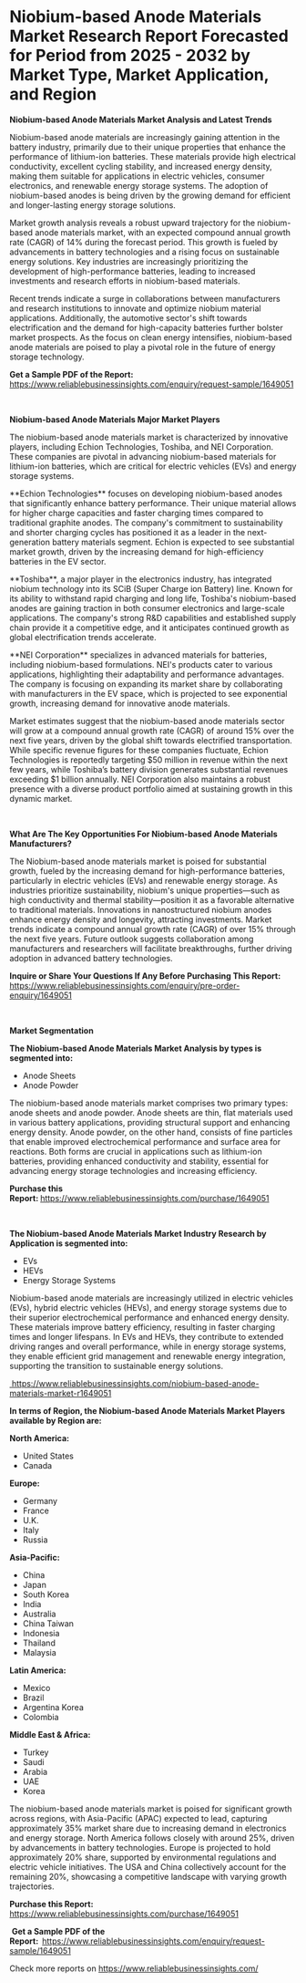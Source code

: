 <p><h1>Niobium-based Anode Materials Market Research Report Forecasted for Period from 2025 -  2032 by Market Type, Market Application, and Region</h1></p><p><strong>Niobium-based Anode Materials Market Analysis and Latest Trends</strong></p>
<p><p>Niobium-based anode materials are increasingly gaining attention in the battery industry, primarily due to their unique properties that enhance the performance of lithium-ion batteries. These materials provide high electrical conductivity, excellent cycling stability, and increased energy density, making them suitable for applications in electric vehicles, consumer electronics, and renewable energy storage systems. The adoption of niobium-based anodes is being driven by the growing demand for efficient and longer-lasting energy storage solutions.</p><p>Market growth analysis reveals a robust upward trajectory for the niobium-based anode materials market, with an expected compound annual growth rate (CAGR) of 14% during the forecast period. This growth is fueled by advancements in battery technologies and a rising focus on sustainable energy solutions. Key industries are increasingly prioritizing the development of high-performance batteries, leading to increased investments and research efforts in niobium-based materials.</p><p>Recent trends indicate a surge in collaborations between manufacturers and research institutions to innovate and optimize niobium material applications. Additionally, the automotive sector's shift towards electrification and the demand for high-capacity batteries further bolster market prospects. As the focus on clean energy intensifies, niobium-based anode materials are poised to play a pivotal role in the future of energy storage technology.</p></p>
<p><strong>Get a Sample PDF of the Report:&nbsp;</strong> <a href="https://www.reliablebusinessinsights.com/enquiry/request-sample/1649051?utm_campaign=3359&utm_medium=2&utm_source=Github&utm_content=ia&utm_term=26032025&utm_id=niobium-based-anode-materials">https://www.reliablebusinessinsights.com/enquiry/request-sample/1649051</a></p>
<p>&nbsp;</p>
<p><strong>Niobium-based Anode Materials Major Market Players</strong></p>
<p><p>The niobium-based anode materials market is characterized by innovative players, including Echion Technologies, Toshiba, and NEI Corporation. These companies are pivotal in advancing niobium-based materials for lithium-ion batteries, which are critical for electric vehicles (EVs) and energy storage systems.</p><p>**Echion Technologies** focuses on developing niobium-based anodes that significantly enhance battery performance. Their unique material allows for higher charge capacities and faster charging times compared to traditional graphite anodes. The company's commitment to sustainability and shorter charging cycles has positioned it as a leader in the next-generation battery materials segment. Echion is expected to see substantial market growth, driven by the increasing demand for high-efficiency batteries in the EV sector.</p><p>**Toshiba**, a major player in the electronics industry, has integrated niobium technology into its SCiB (Super Charge ion Battery) line. Known for its ability to withstand rapid charging and long life, Toshiba's niobium-based anodes are gaining traction in both consumer electronics and large-scale applications. The company's strong R&D capabilities and established supply chain provide it a competitive edge, and it anticipates continued growth as global electrification trends accelerate.</p><p>**NEI Corporation** specializes in advanced materials for batteries, including niobium-based formulations. NEI's products cater to various applications, highlighting their adaptability and performance advantages. The company is focusing on expanding its market share by collaborating with manufacturers in the EV space, which is projected to see exponential growth, increasing demand for innovative anode materials.</p><p>Market estimates suggest that the niobium-based anode materials sector will grow at a compound annual growth rate (CAGR) of around 15% over the next five years, driven by the global shift towards electrified transportation. While specific revenue figures for these companies fluctuate, Echion Technologies is reportedly targeting $50 million in revenue within the next few years, while Toshiba’s battery division generates substantial revenues exceeding $1 billion annually. NEI Corporation also maintains a robust presence with a diverse product portfolio aimed at sustaining growth in this dynamic market.</p></p>
<p>&nbsp;</p>
<p><strong>What Are The Key Opportunities For Niobium-based Anode Materials Manufacturers?</strong></p>
<p><p>The Niobium-based anode materials market is poised for substantial growth, fueled by the increasing demand for high-performance batteries, particularly in electric vehicles (EVs) and renewable energy storage. As industries prioritize sustainability, niobium's unique properties—such as high conductivity and thermal stability—position it as a favorable alternative to traditional materials. Innovations in nanostructured niobium anodes enhance energy density and longevity, attracting investments. Market trends indicate a compound annual growth rate (CAGR) of over 15% through the next five years. Future outlook suggests collaboration among manufacturers and researchers will facilitate breakthroughs, further driving adoption in advanced battery technologies.</p></p>
<p><strong>Inquire or Share Your Questions If Any Before Purchasing This Report:</strong> <a href="https://www.reliablebusinessinsights.com/enquiry/pre-order-enquiry/1649051?utm_campaign=3359&utm_medium=2&utm_source=Github&utm_content=ia&utm_term=26032025&utm_id=niobium-based-anode-materials">https://www.reliablebusinessinsights.com/enquiry/pre-order-enquiry/1649051</a></p>
<p>&nbsp;</p>
<p><strong>Market Segmentation</strong></p>
<p><strong>The Niobium-based Anode Materials Market Analysis by types is segmented into:</strong></p>
<p><ul><li>Anode Sheets</li><li>Anode Powder</li></ul></p>
<p><p>The niobium-based anode materials market comprises two primary types: anode sheets and anode powder. Anode sheets are thin, flat materials used in various battery applications, providing structural support and enhancing energy density. Anode powder, on the other hand, consists of fine particles that enable improved electrochemical performance and surface area for reactions. Both forms are crucial in applications such as lithium-ion batteries, providing enhanced conductivity and stability, essential for advancing energy storage technologies and increasing efficiency.</p></p>
<p><strong>Purchase this Report:&nbsp;</strong><a href="https://www.reliablebusinessinsights.com/purchase/1649051?utm_campaign=3359&utm_medium=2&utm_source=Github&utm_content=ia&utm_term=26032025&utm_id=niobium-based-anode-materials">https://www.reliablebusinessinsights.com/purchase/1649051</a></p>
<p>&nbsp;</p>
<p><strong>The Niobium-based Anode Materials Market Industry Research by Application is segmented into:</strong></p>
<p><ul><li>EVs</li><li>HEVs</li><li>Energy Storage Systems</li></ul></p>
<p><p>Niobium-based anode materials are increasingly utilized in electric vehicles (EVs), hybrid electric vehicles (HEVs), and energy storage systems due to their superior electrochemical performance and enhanced energy density. These materials improve battery efficiency, resulting in faster charging times and longer lifespans. In EVs and HEVs, they contribute to extended driving ranges and overall performance, while in energy storage systems, they enable efficient grid management and renewable energy integration, supporting the transition to sustainable energy solutions.</p></p>
<p><a href="https://www.reliablebusinessinsights.com/niobium-based-anode-materials-market-r1649051?utm_campaign=3359&utm_medium=2&utm_source=Github&utm_content=ia&utm_term=26032025&utm_id=niobium-based-anode-materials">&nbsp;https://www.reliablebusinessinsights.com/niobium-based-anode-materials-market-r1649051</a></p>
<p><strong>In terms of Region, the Niobium-based Anode Materials Market Players available by Region are:</strong></p>
<p>
    <p> <strong> North America: </strong>
        <ul>
            <li>United States</li>
            <li>Canada</li>
        </ul>
        </p> 
    <p> <strong> Europe: </strong>
        <ul>
            <li>Germany</li>
            <li>France</li>
            <li>U.K.</li>
            <li>Italy</li>
            <li>Russia</li>
        </ul>
        </p> 
    <p> <strong> Asia-Pacific: </strong>
        <ul>
            <li>China</li>
            <li>Japan</li>
            <li>South Korea</li>
            <li>India</li>
            <li>Australia</li>
            <li>China Taiwan</li>
            <li>Indonesia</li>
            <li>Thailand</li>
            <li>Malaysia</li>
        </ul>
        </p> 
    <p> <strong> Latin America: </strong>
        <ul>
            <li>Mexico</li>
            <li>Brazil</li>
            <li>Argentina Korea</li>
            <li>Colombia</li>
        </ul>
        </p> 
    <p> <strong> Middle East & Africa: </strong>
        <ul>
            <li>Turkey</li>
            <li>Saudi</li>
            <li>Arabia</li>
            <li>UAE</li>
            <li>Korea</li>
        </ul>
    </p>
    </p>
<p><p>The niobium-based anode materials market is poised for significant growth across regions, with Asia-Pacific (APAC) expected to lead, capturing approximately 35% market share due to increasing demand in electronics and energy storage. North America follows closely with around 25%, driven by advancements in battery technologies. Europe is projected to hold approximately 20% share, supported by environmental regulations and electric vehicle initiatives. The USA and China collectively account for the remaining 20%, showcasing a competitive landscape with varying growth trajectories.</p></p>
<p><strong>Purchase this Report: </strong><a href="https://www.reliablebusinessinsights.com/purchase/1649051?utm_campaign=3359&utm_medium=2&utm_source=Github&utm_content=ia&utm_term=26032025&utm_id=niobium-based-anode-materials">https://www.reliablebusinessinsights.com/purchase/1649051</a></p>
<p>&nbsp;<strong>Get a Sample PDF of the Report:&nbsp;&nbsp;</strong><a href="https://www.reliablebusinessinsights.com/enquiry/request-sample/1649051?utm_campaign=3359&utm_medium=2&utm_source=Github&utm_content=ia&utm_term=26032025&utm_id=niobium-based-anode-materials">https://www.reliablebusinessinsights.com/enquiry/request-sample/1649051</a></p>
<p><strong></strong></p>
<p>Check more reports on <a href="https://www.reliablebusinessinsights.com/?utm_campaign=3359&utm_medium=2&utm_source=Github&utm_content=ia&utm_term=26032025&utm_id=niobium-based-anode-materials">https://www.reliablebusinessinsights.com/</a></p>